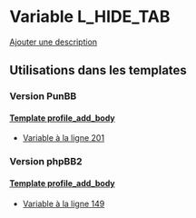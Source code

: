# Variable L_HIDE_TAB
[Ajouter une description](https://fa-tvars.appspot.com/var/L_HIDE_TAB)

## Utilisations dans les templates

### Version PunBB

#### [Template profile_add_body](punbb/profile_add_body.md)
* [Variable &agrave; la ligne 201](../punbb/profile_add_body.tpl#L201)

### Version phpBB2

#### [Template profile_add_body](subsilver/profile_add_body.md)
* [Variable &agrave; la ligne 149](../subsilver/profile_add_body.tpl#L149)